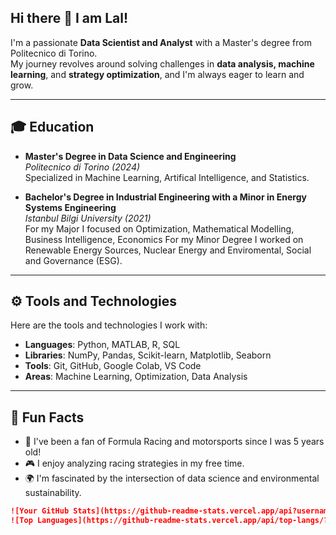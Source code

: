 ## Hi there 👋 I am Lal!

I'm a passionate **Data Scientist and Analyst** with a Master's degree from Politecnico di Torino.  
My journey revolves around solving challenges in **data analysis, machine learning**, and **strategy optimization**, and I'm always eager to learn and grow.  

---

## 🎓 Education

- **Master's Degree in Data Science and Engineering**  
  *Politecnico di Torino (2024)*  
  Specialized in Machine Learning, Artifical Intelligence, and Statistics.

- **Bachelor's Degree in Industrial Engineering with a Minor in Energy Systems Engineering**  
  *Istanbul Bilgi University (2021)*  
  For my Major I focused on Optimization, Mathematical Modelling, Business Intelligence, Economics
  For my Minor Degree I worked on Renewable Energy Sources, Nuclear Energy and Enviromental, Social and Governance (ESG).
  
---

## ⚙️ Tools and Technologies
Here are the tools and technologies I work with:

- **Languages**: Python, MATLAB, R, SQL 
- **Libraries**: NumPy, Pandas, Scikit-learn, Matplotlib, Seaborn  
- **Tools**: Git, GitHub, Google Colab, VS Code  
- **Areas**: Machine Learning, Optimization, Data Analysis  

---

## 🌟 Fun Facts
- 🏁 I've been a fan of Formula Racing and motorsports since I was 5 years old!
- 🎮 I enjoy analyzing racing strategies in my free time.
- 🌍 I'm fascinated by the intersection of data science and environmental sustainability.

```markdown
![Your GitHub Stats](https://github-readme-stats.vercel.app/api?username=lalakin99&show_icons=true&theme=radical)
![Top Languages](https://github-readme-stats.vercel.app/api/top-langs/?username=lalakin99&layout=compact&theme=radical)
